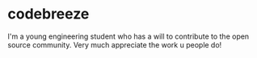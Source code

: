# codebreeze
I'm a young engineering student who has a will to contribute to the open source community. Very much appreciate the work u people do! 
